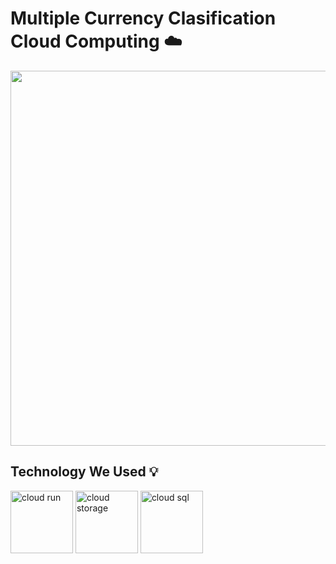 # Multiple Currency Clasification Cloud Computing ☁️
<div align="center">
<!--   <img src="https://static-00.iconduck.com/assets.00/google-cloud-icon-1024x823-wiwlyizc.png" width="100" > -->
  <img src="https://www.gstatic.com/devrel-devsite/prod/v0e0f589edd85502a40d78d7d0825db8ea5ef3b99ab4070381ee86977c9168730/cloud/images/cloud-logo.svg" width="600" >
</div>

## Technology We Used 💡
<img src="https://encrypted-tbn0.gstatic.com/images?q=tbn:ANd9GcS2r0XfEqqb9HB1bt4_P_M5u8g4LxYTmbqRuA&s" alt="cloud run" width="100">
<img src="https://k21academy.com/wp-content/uploads/2021/02/Google-Cloud-Storage-logo.png" alt="cloud storage" width="100"> 
<img src="https://i.pinimg.com/736x/ec/69/a1/ec69a19fe89044730852ab07d5d600ef.jpg" alt="cloud sql" width="100"> 
